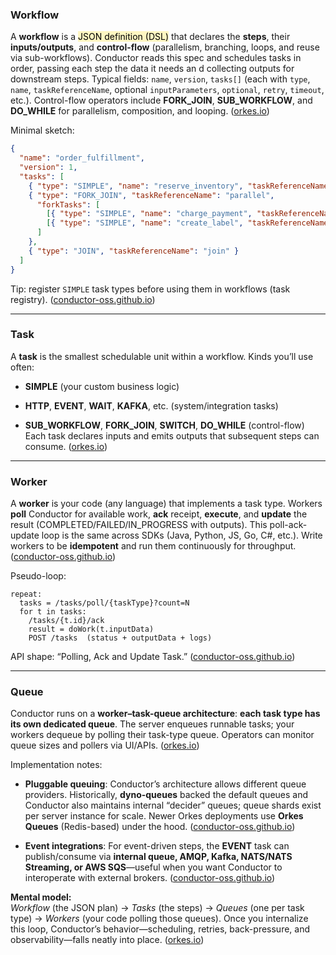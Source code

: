 ### Workflow

A **workflow** is a <mark style="background: #FFF3A3A6;">JSON definition (DSL)</mark> that declares the **steps**, their **inputs/outputs**, and **control-flow** (parallelism, branching, loops, and reuse via sub-workflows). Conductor reads this spec and schedules tasks in order, passing each step the data it needs an d collecting outputs for downstream steps. Typical fields: `name`, `version`, `tasks[]` (each with `type`, `name`, `taskReferenceName`, optional `inputParameters`, `optional`, `retry`, `timeout`, etc.). Control-flow operators include **FORK_JOIN**, **SUB_WORKFLOW**, and **DO_WHILE** for parallelism, composition, and looping. ([orkes.io](https://orkes.io/content/core-concepts?utm_source=chatgpt.com "Core Concepts | Orkes Conductor Documentation"))

Minimal sketch:

```json
{
  "name": "order_fulfillment",
  "version": 1,
  "tasks": [
    { "type": "SIMPLE", "name": "reserve_inventory", "taskReferenceName": "reserve" },
    { "type": "FORK_JOIN", "taskReferenceName": "parallel",
      "forkTasks": [
        [{ "type": "SIMPLE", "name": "charge_payment", "taskReferenceName": "pay" }],
        [{ "type": "SIMPLE", "name": "create_label", "taskReferenceName": "ship" }]
      ]
    },
    { "type": "JOIN", "taskReferenceName": "join" }
  ]
}
```

Tip: register `SIMPLE` task types before using them in workflows (task registry). ([conductor-oss.github.io](https://conductor-oss.github.io/conductor/documentation/configuration/taskdef.html?utm_source=chatgpt.com "Task Definition - Conductor Documentation"))

---

### Task

A **task** is the smallest schedulable unit within a workflow. Kinds you’ll use often:

- **SIMPLE** (your custom business logic)
    
- **HTTP**, **EVENT**, **WAIT**, **KAFKA**, etc. (system/integration tasks)
    
- **SUB_WORKFLOW**, **FORK_JOIN**, **SWITCH**, **DO_WHILE** (control-flow)  
    Each task declares inputs and emits outputs that subsequent steps can consume. ([orkes.io](https://orkes.io/content/reference-docs/operators/fork-join?utm_source=chatgpt.com "Fork/Join | Orkes Conductor Documentation"))
    

---

### Worker

A **worker** is your code (any language) that implements a task type. Workers **poll** Conductor for available work, **ack** receipt, **execute**, and **update** the result (COMPLETED/FAILED/IN_PROGRESS with outputs). This poll-ack-update loop is the same across SDKs (Java, Python, JS, Go, C#, etc.). Write workers to be **idempotent** and run them continuously for throughput. ([conductor-oss.github.io](https://conductor-oss.github.io/conductor/documentation/api/task.html?utm_source=chatgpt.com "Task API - Conductor Documentation"))

Pseudo-loop:

```
repeat:
  tasks = /tasks/poll/{taskType}?count=N
  for t in tasks:
    /tasks/{t.id}/ack
    result = doWork(t.inputData)
    POST /tasks  (status + outputData + logs)
```

API shape: “Polling, Ack and Update Task.” ([conductor-oss.github.io](https://conductor-oss.github.io/conductor/documentation/api/task.html?utm_source=chatgpt.com "Task API - Conductor Documentation"))

---

### Queue

Conductor runs on a **worker–task-queue architecture**: **each task type has its own dedicated queue**. The server enqueues runnable tasks; your workers dequeue by polling their task-type queue. Operators can monitor queue sizes and pollers via UI/APIs. ([orkes.io](https://orkes.io/content/conductor-architecture?utm_source=chatgpt.com "Conductor Architecture and Worker Polling"))

Implementation notes:

- **Pluggable queuing**: Conductor’s architecture allows different queue providers. Historically, **dyno-queues** backed the default queues and Conductor also maintains internal “decider” queues; queue shards exist per server instance for scale. Newer Orkes deployments use **Orkes Queues** (Redis-based) under the hood. ([conductor-oss.github.io](https://conductor-oss.github.io/conductor/devguide/architecture/index.html?utm_source=chatgpt.com "Architecture Overview - Conductor Documentation"))
    
- **Event integrations**: For event-driven steps, the **EVENT** task can publish/consume via **internal queue, AMQP, Kafka, NATS/NATS Streaming, or AWS SQS**—useful when you want Conductor to interoperate with external brokers. ([conductor-oss.github.io](https://conductor-oss.github.io/conductor/documentation/configuration/workflowdef/systemtasks/event-task.html?utm_source=chatgpt.com "Event Task - Conductor Documentation"))
    

**Mental model:**  
_Workflow_ (the JSON plan) → _Tasks_ (the steps) → _Queues_ (one per task type) → _Workers_ (your code polling those queues). Once you internalize this loop, Conductor’s behavior—scheduling, retries, back-pressure, and observability—falls neatly into place. ([orkes.io](https://orkes.io/content/conductor-architecture?utm_source=chatgpt.com "Conductor Architecture and Worker Polling"))
